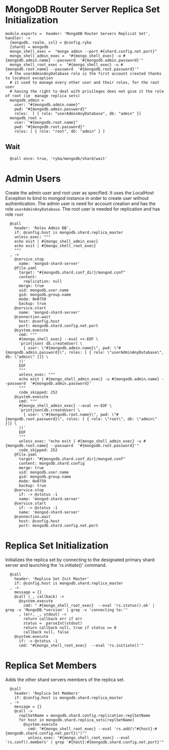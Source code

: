 
# MongoDB Router Server Replica Set Initialization

    module.exports =  header: 'MongoDB Router Servers Replicat Set', handler: ->
      {mongodb, realm, ssl} = @config.ryba
      {shard} = mongodb
      mongo_shell_exec =  "mongo admin --port #{shard.config.net.port}"
      mongo_shell_admin_exec =  "#{mongo_shell_exec} -u #{mongodb.admin.name} --password  '#{mongodb.admin.password}'"
      mongo_shell_root_exec =  "#{mongo_shell_exec} -u #{mongodb.root.name} --password  '#{mongodb.root.password}'"
      # the userAdminAnyDatabase role is the first account created thanks to locahost exception
      # it used to manage every other user and their roles, for the root user
      # having the right to deal with privileges does not give it the role of root (ie  manage replica sets)
      mongodb_admin =
        user: "#{mongodb.admin.name}"
        pwd: "#{mongodb.admin.password}"
        roles:  [ { role: "userAdminAnyDatabase", db: "admin" }]
      mongodb_root =
        user: "#{mongodb.root.name}"
        pwd: "#{mongodb.root.password}"
        roles: [ { role: "root", db: "admin" } ]

## Wait

      @call once: true, 'ryba/mongodb/shard/wait'

# Admin Users

Create the admin user and root user as specified. It uses the LocalHost Exception to
bind to mongod instance in order to create user without authentication.
The admin user is need for account creation and has the role `userAdminAnyDatabase`.
The root user is needed for replication and has role `root`

      @call
        header: 'Roles Admin DB',
        if: @config.host is mongodb.shard.replica_master
        unless_exec: """
        echo exit | #{mongo_shell_admin_exec}
        echo exit | #{mongo_shell_root_exec}
        """
      , ->
        @service.stop
          name: 'mongod-shard-server'
        @file.yaml
          target: "#{mongodb.shard.conf_dir}/mongod.conf"
          content:
            replication: null
          merge: true
          uid: mongodb.user.name
          gid: mongodb.group.name
          mode: 0o0750
          backup: true
        @service.start
          name: 'mongod-shard-server'
        @connection.wait
          host: @config.host
          port: mongodb.shard.config.net.port
        @system.execute
          cmd: """
          #{mongo_shell_exec} --eval <<-EOF \
          'printjson( db.createUser( \
            { user: \"#{mongodb.admin.name}\", pwd: \"#{mongodb.admin.password}\", roles: [ { role: \"userAdminAnyDatabase\", db: \"admin\" }]} \
          ))'
          EOF
          """
          unless_exec: """
          echo exit | #{mongo_shell_admin_exec} -u #{mongodb.admin.name} --password  '#{mongodb.admin.password}'
          """
          code_skipped: 252
        @system.execute
          cmd: """
          #{mongo_shell_admin_exec} --eval <<-EOF \
          'printjson(db.createUser( \
            { user: \"#{mongodb.root.name}\", pwd: \"#{mongodb.root.password}\", roles: [ { role: \"root\", db: \"admin\" }]} \
          ))'
          EOF
          """
          unless_exec: "echo exit | #{mongo_shell_admin_exec} -u #{mongodb.root.name} --password  '#{mongodb.root.password}'"
          code_skipped: 252
        @file.yaml
          target: "#{mongodb.shard.conf_dir}/mongod.conf"
          content: mongodb.shard.config
          merge: true
          uid: mongodb.user.name
          gid: mongodb.group.name
          mode: 0o0750
          backup: true
        @service.stop
          if: -> @status -1
          name: 'mongod-shard-server'
        @service.start
          if: -> @status -1
          name: 'mongod-shard-server'
        @connection.wait
          host: @config.host
          port: mongodb.shard.config.net.port


# Replica Set Initialization

Initializes the replica set by connecting to the designated primary shard server
and launching the 'rs.initiate()' command.

      @call
        header: 'Replica Set Init Master'
        if: @config.host is mongodb.shard.replica_master
      , ->
        message = {}
        @call (_, callback) ->
          @system.execute
            cmd: " #{mongo_shell_root_exec}  --eval 'rs.status().ok' | grep -v 'MongoDB.*version' | grep -v 'connecting to:'"
          , (err, _, stdout) ->
            return callback err if err
            status =  parseInt(stdout)
            return callback null, true if status == 0
            callback null, false
        @system.execute
          if: -> @status -1
          cmd: "#{mongo_shell_root_exec}  --eval 'rs.initiate()'"

# Replica Set Members

Adds the other shard servers members of the replica set.

      @call
        header: 'Replica Set Members'
        if: @config.host is mongodb.shard.replica_master
      , ->
        message = {}
        @call ->
          replSetName = mongodb.shard.config.replication.replSetName
          for host in mongodb.shard.replica_sets[replSetName]
            @system.execute
              cmd: "#{mongo_shell_root_exec} --eval 'rs.add(\"#{host}:#{mongodb.shard.config.net.port}\")'"
              unless_exec: "#{mongo_shell_root_exec} --eval 'rs.conf().members' | grep '#{host}:#{mongodb.shard.config.net.port}'"
